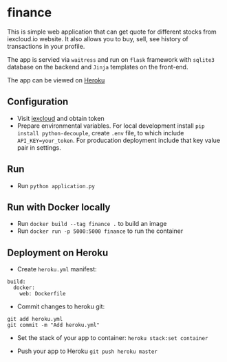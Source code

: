 # finance

This is simple web application that can get quote for different stocks from iexcloud.io website. It also allows you to buy, sell, see history of transactions in your profile.

The app is servied via `waitress` and run on `flask` framework with `sqlite3` database on the backend and `Jinja` templates on the front-end.

The app can be viewed on [Heroku](http://stocktrading21.herokuapp.com/)

## Configuration

- Visit [iexcloud](iexcloud.io/cloud-login#/register/) and obtain token
- Prepare environmental variables. For local development install `pip install python-decouple`, create `.env` file, to which include `API_KEY=your_token`. For producation deployment include that key value pair in settings.

## Run

- Run `python application.py`

## Run with Docker locally

- Run `docker build --tag finance .` to build an image
- Run `docker run -p 5000:5000 finance` to run the container

## Deployment on Heroku

- Create `heroku.yml` manifest:

```[yml]
build:
  docker:
    web: Dockerfile
```

- Commit changes to heroku git:

```[git]
git add heroku.yml
git commit -m "Add heroku.yml"
```

- Set the stack of your app to container:
`heroku stack:set container`

- Push your app to Heroku
`git push heroku master`
